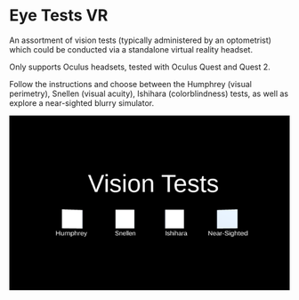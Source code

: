 # Eye Tests VR 

An assortment of vision tests (typically administered by an optometrist) which could be conducted via a standalone virtual reality headset. 

Only supports Oculus headsets, tested with Oculus Quest and Quest 2.

Follow the instructions and choose between the Humphrey (visual perimetry), Snellen (visual acuity), Ishihara (colorblindness) tests, as well as explore a near-sighted blurry simulator.

![Eye Tests VR](./vision_tests.png)